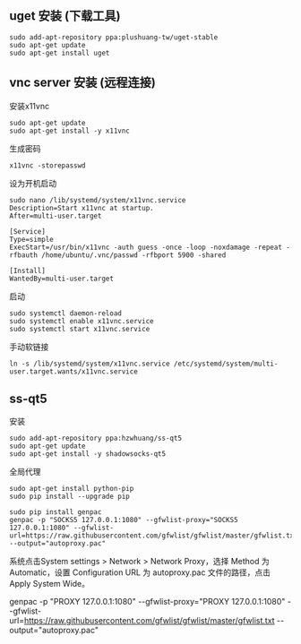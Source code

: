## uget 安装  (下载工具)
```shell
sudo add-apt-repository ppa:plushuang-tw/uget-stable
sudo apt-get update
sudo apt-get install uget
```

## vnc server 安装 (远程连接)
安装x11vnc
```
sudo apt-get update
sudo apt-get install -y x11vnc
```
生成密码
```
x11vnc -storepasswd
```
设为开机启动
```
sudo nano /lib/systemd/system/x11vnc.service
Description=Start x11vnc at startup.
After=multi-user.target

[Service]
Type=simple
ExecStart=/usr/bin/x11vnc -auth guess -once -loop -noxdamage -repeat -rfbauth /home/ubuntu/.vnc/passwd -rfbport 5900 -shared

[Install]
WantedBy=multi-user.target
```
启动
```
sudo systemctl daemon-reload
sudo systemctl enable x11vnc.service
sudo systemctl start x11vnc.service
```
手动软链接
```
ln -s /lib/systemd/system/x11vnc.service /etc/systemd/system/multi-user.target.wants/x11vnc.service
```

## ss-qt5
安装
```
sudo add-apt-repository ppa:hzwhuang/ss-qt5
sudo apt-get update
sudo apt-get install -y shadowsocks-qt5
```
全局代理
```
sudo apt-get install python-pip
sudo pip install --upgrade pip

sudo pip install genpac
genpac -p "SOCKS5 127.0.0.1:1080" --gfwlist-proxy="SOCKS5 127.0.0.1:1080" --gfwlist-url=https://raw.githubusercontent.com/gfwlist/gfwlist/master/gfwlist.txt --output="autoproxy.pac"
```
系统点击System settings > Network > Network Proxy，选择 Method 为 Automatic，设置 Configuration URL 为 autoproxy.pac 文件的路径，点击 Apply System Wide。


genpac -p "PROXY 127.0.0.1:1080" --gfwlist-proxy="PROXY 127.0.0.1:1080" --gfwlist-url=https://raw.githubusercontent.com/gfwlist/gfwlist/master/gfwlist.txt --output="autoproxy.pac"